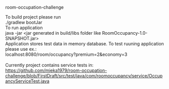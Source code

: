 
room-occupation-challenge

To build project please run <br>
./gradlew bootJar
<br>
To run application <br>
java -jar <jar generated in build/libs folder like RoomOccupancy-1.0-SNAPSHOT.jar>
<br>
Application stores test data in memory database. To test ruuning application please use ex.:
<br>
localhost:8080/room/occupancy?premium=2&economy=3
<br><br>
Currently project contains service tests in: 
https://github.com/mieka1979/room-occupation-challenge/blob/FirstDraft/src/test/java/com/roomoccupancy/service/OccupancyServiceTest.java
